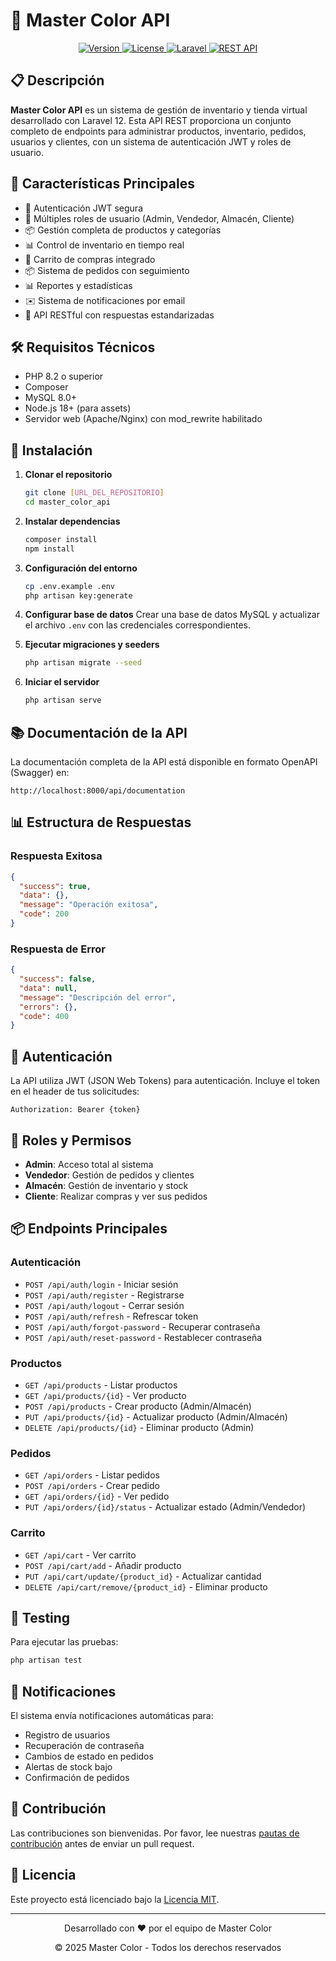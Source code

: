 # 🎨 Master Color API

<div align="center">
  <p>
    <a href="#">
      <img src="https://img.shields.io/badge/version-1.0.0-blue" alt="Version">
    </a>
    <a href="LICENSE">
      <img src="https://img.shields.io/badge/license-MIT-green" alt="License">
    </a>
    <a href="https://laravel.com">
      <img src="https://img.shields.io/badge/Laravel-12.x-FF2D20?logo=laravel" alt="Laravel">
    </a>
    <a href="#">
      <img src="https://img.shields.io/badge/API-REST-4CAF50" alt="REST API">
    </a>
  </p>
</div>

## 📋 Descripción

**Master Color API** es un sistema de gestión de inventario y tienda virtual desarrollado con Laravel 12. Esta API REST proporciona un conjunto completo de endpoints para administrar productos, inventario, pedidos, usuarios y clientes, con un sistema de autenticación JWT y roles de usuario.

## 🚀 Características Principales

- 🔐 Autenticación JWT segura
- 👥 Múltiples roles de usuario (Admin, Vendedor, Almacén, Cliente)
- 📦 Gestión completa de productos y categorías
- 📊 Control de inventario en tiempo real
- 🛒 Carrito de compras integrado
- 📦 Sistema de pedidos con seguimiento
- 📊 Reportes y estadísticas
- ✉️ Sistema de notificaciones por email
- 📱 API RESTful con respuestas estandarizadas

## 🛠️ Requisitos Técnicos

- PHP 8.2 o superior
- Composer
- MySQL 8.0+
- Node.js 18+ (para assets)
- Servidor web (Apache/Nginx) con mod_rewrite habilitado

## 🚀 Instalación

1. **Clonar el repositorio**
   ```bash
   git clone [URL_DEL_REPOSITORIO]
   cd master_color_api
   ```

2. **Instalar dependencias**
   ```bash
   composer install
   npm install
   ```

3. **Configuración del entorno**
   ```bash
   cp .env.example .env
   php artisan key:generate
   ```

4. **Configurar base de datos**
   Crear una base de datos MySQL y actualizar el archivo `.env` con las credenciales correspondientes.

5. **Ejecutar migraciones y seeders**
   ```bash
   php artisan migrate --seed
   ```

6. **Iniciar el servidor**
   ```bash
   php artisan serve
   ```

## 📚 Documentación de la API

La documentación completa de la API está disponible en formato OpenAPI (Swagger) en:

```
http://localhost:8000/api/documentation
```

## 📊 Estructura de Respuestas

### Respuesta Exitosa
```json
{
  "success": true,
  "data": {},
  "message": "Operación exitosa",
  "code": 200
}
```

### Respuesta de Error
```json
{
  "success": false,
  "data": null,
  "message": "Descripción del error",
  "errors": {},
  "code": 400
}
```

## 🔐 Autenticación

La API utiliza JWT (JSON Web Tokens) para autenticación. Incluye el token en el header de tus solicitudes:

```
Authorization: Bearer {token}
```

## 👥 Roles y Permisos

- **Admin**: Acceso total al sistema
- **Vendedor**: Gestión de pedidos y clientes
- **Almacén**: Gestión de inventario y stock
- **Cliente**: Realizar compras y ver sus pedidos

## 📦 Endpoints Principales

### Autenticación
- `POST /api/auth/login` - Iniciar sesión
- `POST /api/auth/register` - Registrarse
- `POST /api/auth/logout` - Cerrar sesión
- `POST /api/auth/refresh` - Refrescar token
- `POST /api/auth/forgot-password` - Recuperar contraseña
- `POST /api/auth/reset-password` - Restablecer contraseña

### Productos
- `GET /api/products` - Listar productos
- `GET /api/products/{id}` - Ver producto
- `POST /api/products` - Crear producto (Admin/Almacén)
- `PUT /api/products/{id}` - Actualizar producto (Admin/Almacén)
- `DELETE /api/products/{id}` - Eliminar producto (Admin)

### Pedidos
- `GET /api/orders` - Listar pedidos
- `POST /api/orders` - Crear pedido
- `GET /api/orders/{id}` - Ver pedido
- `PUT /api/orders/{id}/status` - Actualizar estado (Admin/Vendedor)

### Carrito
- `GET /api/cart` - Ver carrito
- `POST /api/cart/add` - Añadir producto
- `PUT /api/cart/update/{product_id}` - Actualizar cantidad
- `DELETE /api/cart/remove/{product_id}` - Eliminar producto

## 🧪 Testing

Para ejecutar las pruebas:

```bash
php artisan test
```

## 📧 Notificaciones

El sistema envía notificaciones automáticas para:
- Registro de usuarios
- Recuperación de contraseña
- Cambios de estado en pedidos
- Alertas de stock bajo
- Confirmación de pedidos

## 🤝 Contribución

Las contribuciones son bienvenidas. Por favor, lee nuestras [pautas de contribución](CONTRIBUTING.md) antes de enviar un pull request.

## 📄 Licencia

Este proyecto está licenciado bajo la [Licencia MIT](LICENSE).

---

<div align="center">
  <p>Desarrollado con ❤️ por el equipo de Master Color</p>
  <p>© 2025 Master Color - Todos los derechos reservados</p>
</div>
